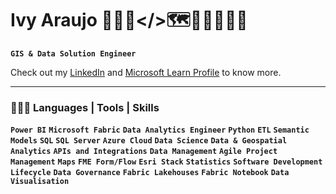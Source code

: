# Ivy Araujo 👩🏻‍💻</>🗺️🤖🧠🇦🇮👾

**`GIS & Data Solution Engineer`**

Check out my [LinkedIn](https://www.linkedin.com/in/ivinnyaraujo/) and [Microsoft Learn Profile](https://learn.microsoft.com/en-us/users/ivinnybarrosdearaujo-0413/) to know more.


<hr>
<h3 class="heading-element" dir="auto">👩🏻‍💻 Languages | Tools | Skills</h3>

**`Power BI`** **`Microsoft Fabric`** **`Data Analytics Engineer`** **`Python`** **`ETL`** **`Semantic Models`** **`SQL`** **`SQL Server`** **`Azure Cloud`** **`Data Science`** **`Data & Geospatial Analytics`** **`APIs and Integrations`** **`Data Management`** **`Agile Project Management`** **`Maps`** **`FME Form/Flow`** **`Esri Stack`** **`Statistics`** **`Software Development Lifecycle`** **`Data Governance`** **`Fabric Lakehouses`** **`Fabric Notebook`** **`Data Visualisation`**
